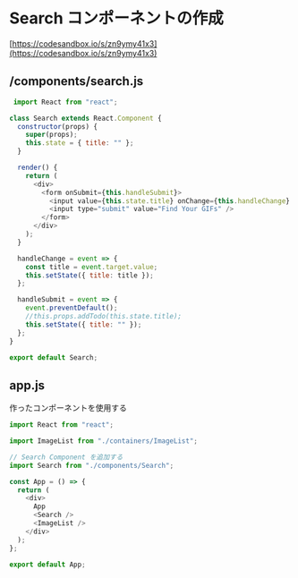 # Search コンポーネントの作成

[https://codesandbox.io/s/zn9ymy41x3](https://codesandbox.io/s/zn9ymy41x3)

## /components/search.js

```javascript
 import React from "react";

class Search extends React.Component {
  constructor(props) {
    super(props);
    this.state = { title: "" };
  }

  render() {
    return (
      <div>
        <form onSubmit={this.handleSubmit}>
          <input value={this.state.title} onChange={this.handleChange} />
          <input type="submit" value="Find Your GIFs" />
        </form>
      </div>
    );
  }

  handleChange = event => {
    const title = event.target.value;
    this.setState({ title: title });
  };

  handleSubmit = event => {
    event.preventDefault();
    //this.props.addTodo(this.state.title);
    this.setState({ title: "" });
  };
}

export default Search;
```

## app.js

作ったコンポーネントを使用する

```javascript
import React from "react";

import ImageList from "./containers/ImageList";

// Search Component を追加する
import Search from "./components/Search";

const App = () => {
  return (
    <div>
      App
      <Search />
      <ImageList />
    </div>
  );
};

export default App;
```


